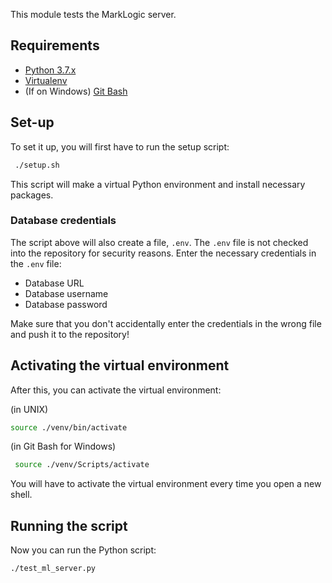 This module tests the MarkLogic server.

## Requirements

* [Python 3.7.x](https://www.python.org/downloads/)
* [Virtualenv](https://virtualenv.pypa.io/en/latest/)
* (If on Windows) [Git Bash](https://git-scm.com/downloads)

## Set-up

To set it up, you will first have to run the setup script:

```sh
 ./setup.sh
```

This script will make a virtual Python environment and install necessary packages.

### Database credentials

The script above will also create a file, `.env`.
The `.env` file is not checked into the repository for security reasons.
Enter the necessary credentials in the `.env` file:

* Database URL
* Database username
* Database password

Make sure that you don't accidentally enter the credentials in the wrong file and push it to the repository!

## Activating the virtual environment

After this, you can activate the virtual environment:

(in UNIX)
```sh
source ./venv/bin/activate
```

(in Git Bash for Windows)
```sh
 source ./venv/Scripts/activate
```

You will have to activate the virtual environment every time you open a new shell.

## Running the script

Now you can run the Python script:
```sh
./test_ml_server.py
```
